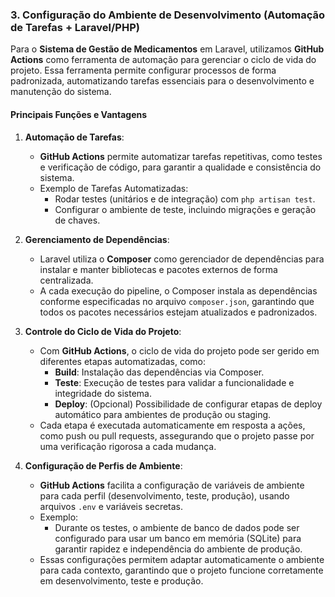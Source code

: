 ### 3. Configuração do Ambiente de Desenvolvimento (Automação de Tarefas + Laravel/PHP)

Para o **Sistema de Gestão de Medicamentos** em Laravel, utilizamos **GitHub Actions** como ferramenta de automação para gerenciar o ciclo de vida do projeto. Essa ferramenta permite configurar processos de forma padronizada, automatizando tarefas essenciais para o desenvolvimento e manutenção do sistema.

#### Principais Funções e Vantagens

1. **Automação de Tarefas**: 
   - **GitHub Actions** permite automatizar tarefas repetitivas, como testes e verificação de código, para garantir a qualidade e consistência do sistema.
   - Exemplo de Tarefas Automatizadas:
     - Rodar testes (unitários e de integração) com `php artisan test`.
     - Configurar o ambiente de teste, incluindo migrações e geração de chaves.

2. **Gerenciamento de Dependências**:
   - Laravel utiliza o **Composer** como gerenciador de dependências para instalar e manter bibliotecas e pacotes externos de forma centralizada.
   - A cada execução do pipeline, o Composer instala as dependências conforme especificadas no arquivo `composer.json`, garantindo que todos os pacotes necessários estejam atualizados e padronizados.

3. **Controle do Ciclo de Vida do Projeto**:
   - Com **GitHub Actions**, o ciclo de vida do projeto pode ser gerido em diferentes etapas automatizadas, como:
     - **Build**: Instalação das dependências via Composer.
     - **Teste**: Execução de testes para validar a funcionalidade e integridade do sistema.
     - **Deploy**: (Opcional) Possibilidade de configurar etapas de deploy automático para ambientes de produção ou staging.
   - Cada etapa é executada automaticamente em resposta a ações, como push ou pull requests, assegurando que o projeto passe por uma verificação rigorosa a cada mudança.

4. **Configuração de Perfis de Ambiente**:
   - **GitHub Actions** facilita a configuração de variáveis de ambiente para cada perfil (desenvolvimento, teste, produção), usando arquivos `.env` e variáveis secretas.
   - Exemplo:
     - Durante os testes, o ambiente de banco de dados pode ser configurado para usar um banco em memória (SQLite) para garantir rapidez e independência do ambiente de produção.
   - Essas configurações permitem adaptar automaticamente o ambiente para cada contexto, garantindo que o projeto funcione corretamente em desenvolvimento, teste e produção.

